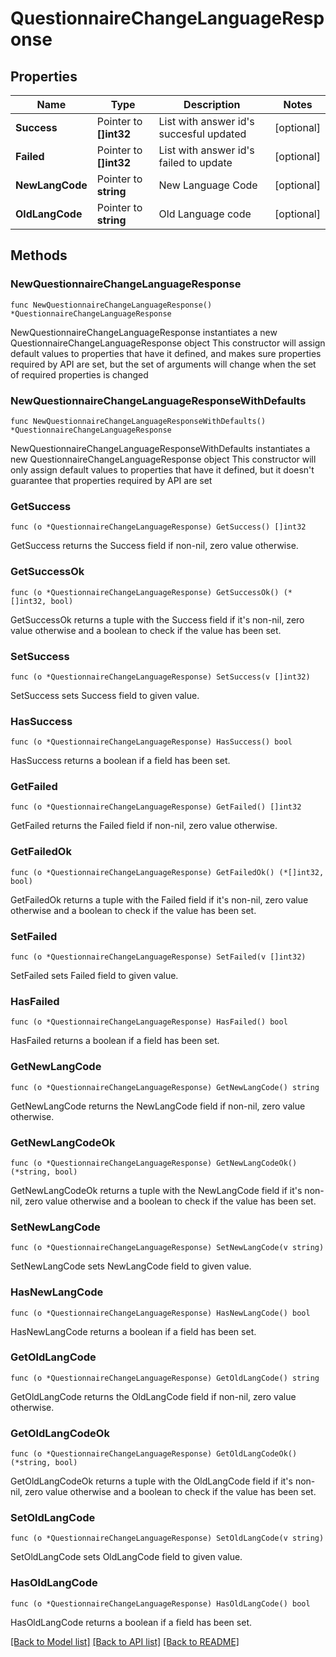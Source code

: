 # QuestionnaireChangeLanguageResponse

## Properties

Name | Type | Description | Notes
------------ | ------------- | ------------- | -------------
**Success** | Pointer to **[]int32** | List with answer id&#39;s succesful updated | [optional] 
**Failed** | Pointer to **[]int32** | List with answer id&#39;s failed to update | [optional] 
**NewLangCode** | Pointer to **string** | New Language Code | [optional] 
**OldLangCode** | Pointer to **string** | Old Language code | [optional] 

## Methods

### NewQuestionnaireChangeLanguageResponse

`func NewQuestionnaireChangeLanguageResponse() *QuestionnaireChangeLanguageResponse`

NewQuestionnaireChangeLanguageResponse instantiates a new QuestionnaireChangeLanguageResponse object
This constructor will assign default values to properties that have it defined,
and makes sure properties required by API are set, but the set of arguments
will change when the set of required properties is changed

### NewQuestionnaireChangeLanguageResponseWithDefaults

`func NewQuestionnaireChangeLanguageResponseWithDefaults() *QuestionnaireChangeLanguageResponse`

NewQuestionnaireChangeLanguageResponseWithDefaults instantiates a new QuestionnaireChangeLanguageResponse object
This constructor will only assign default values to properties that have it defined,
but it doesn't guarantee that properties required by API are set

### GetSuccess

`func (o *QuestionnaireChangeLanguageResponse) GetSuccess() []int32`

GetSuccess returns the Success field if non-nil, zero value otherwise.

### GetSuccessOk

`func (o *QuestionnaireChangeLanguageResponse) GetSuccessOk() (*[]int32, bool)`

GetSuccessOk returns a tuple with the Success field if it's non-nil, zero value otherwise
and a boolean to check if the value has been set.

### SetSuccess

`func (o *QuestionnaireChangeLanguageResponse) SetSuccess(v []int32)`

SetSuccess sets Success field to given value.

### HasSuccess

`func (o *QuestionnaireChangeLanguageResponse) HasSuccess() bool`

HasSuccess returns a boolean if a field has been set.

### GetFailed

`func (o *QuestionnaireChangeLanguageResponse) GetFailed() []int32`

GetFailed returns the Failed field if non-nil, zero value otherwise.

### GetFailedOk

`func (o *QuestionnaireChangeLanguageResponse) GetFailedOk() (*[]int32, bool)`

GetFailedOk returns a tuple with the Failed field if it's non-nil, zero value otherwise
and a boolean to check if the value has been set.

### SetFailed

`func (o *QuestionnaireChangeLanguageResponse) SetFailed(v []int32)`

SetFailed sets Failed field to given value.

### HasFailed

`func (o *QuestionnaireChangeLanguageResponse) HasFailed() bool`

HasFailed returns a boolean if a field has been set.

### GetNewLangCode

`func (o *QuestionnaireChangeLanguageResponse) GetNewLangCode() string`

GetNewLangCode returns the NewLangCode field if non-nil, zero value otherwise.

### GetNewLangCodeOk

`func (o *QuestionnaireChangeLanguageResponse) GetNewLangCodeOk() (*string, bool)`

GetNewLangCodeOk returns a tuple with the NewLangCode field if it's non-nil, zero value otherwise
and a boolean to check if the value has been set.

### SetNewLangCode

`func (o *QuestionnaireChangeLanguageResponse) SetNewLangCode(v string)`

SetNewLangCode sets NewLangCode field to given value.

### HasNewLangCode

`func (o *QuestionnaireChangeLanguageResponse) HasNewLangCode() bool`

HasNewLangCode returns a boolean if a field has been set.

### GetOldLangCode

`func (o *QuestionnaireChangeLanguageResponse) GetOldLangCode() string`

GetOldLangCode returns the OldLangCode field if non-nil, zero value otherwise.

### GetOldLangCodeOk

`func (o *QuestionnaireChangeLanguageResponse) GetOldLangCodeOk() (*string, bool)`

GetOldLangCodeOk returns a tuple with the OldLangCode field if it's non-nil, zero value otherwise
and a boolean to check if the value has been set.

### SetOldLangCode

`func (o *QuestionnaireChangeLanguageResponse) SetOldLangCode(v string)`

SetOldLangCode sets OldLangCode field to given value.

### HasOldLangCode

`func (o *QuestionnaireChangeLanguageResponse) HasOldLangCode() bool`

HasOldLangCode returns a boolean if a field has been set.


[[Back to Model list]](../README.md#documentation-for-models) [[Back to API list]](../README.md#documentation-for-api-endpoints) [[Back to README]](../README.md)


